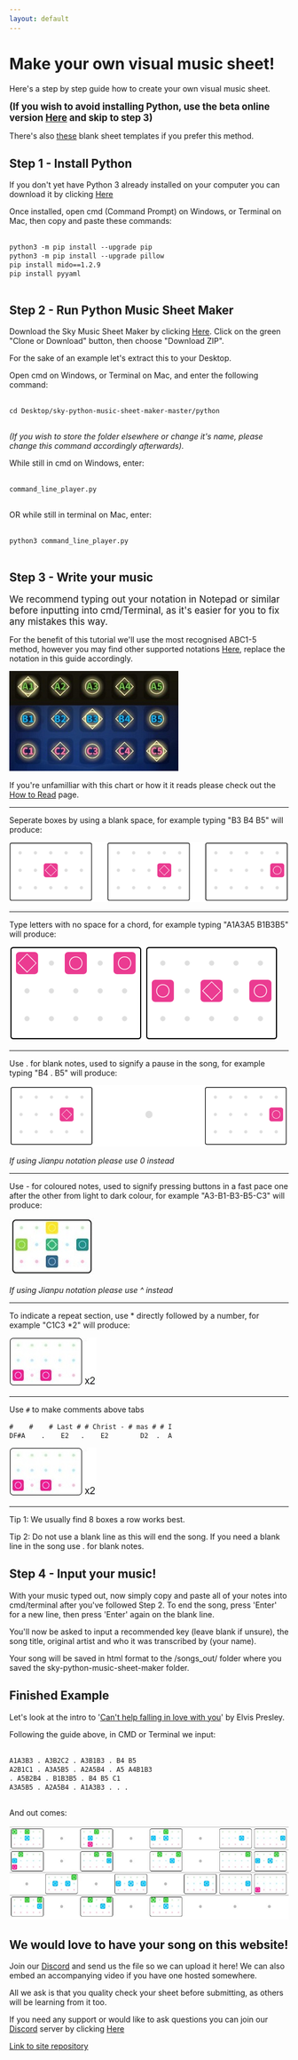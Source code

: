 ```yaml
---
layout: default
---
```


<h1>Make your own visual music sheet!</h1>

<p>Here's a step by step guide how to create your own visual music sheet.</p>

<p><b><span style="font-size:1.2em;">(If you wish to avoid installing Python, use the beta online version <a href="https://jmmelko.pythonanywhere.com/" target="_blank">Here</a> and skip to step 3)</span></b></p>

There's also <a href="https://sky.bloomexperiment.com/t/sky-music-icon-templates/746" target="_blank">these</a> blank sheet templates if you prefer this method.

<h2>Step 1 - Install Python</h2>
<p>If you don't yet have Python 3 already installed on your computer you can download it by clicking <a href="https://www.python.org/downloads/" target="_blank">Here</a></p>

<p>Once installed, open cmd (Command Prompt) on Windows, or Terminal on Mac, then copy and paste these commands:</p>
<pre>
  <code>
python3 -m pip install --upgrade pip
python3 -m pip install --upgrade pillow
pip install mido==1.2.9
pip install pyyaml
  </code>
</pre>
    
<h2>Step 2 - Run Python Music Sheet Maker</h2>
<p>Download the Sky Music Sheet Maker by clicking <a href="https://github.com/sky-music/sky-python-music-sheet-maker" target="_blank">Here</a>. Click on the green "Clone or Download" button, then choose "Download ZIP".</p>

For the sake of an example let's extract this to your Desktop.

<p>Open cmd on Windows, or Terminal on Mac, and enter the following command:</p>
<pre>
  <code>
cd Desktop/sky-python-music-sheet-maker-master/python
  </code>
</pre>
    
<i>(If you wish to store the folder elsewhere or change it's name, please change this command accordingly afterwards).</i>

<p>While still in cmd on Windows, enter:</p>
<pre>
  <code>
command_line_player.py
  </code>
</pre>

<p>OR while still in terminal on Mac, enter:</p>
<pre>
  <code>
python3 command_line_player.py
  </code>
</pre>

<h2>Step 3 - Write your music</h2>
<span style="font-size:1.2em;">We recommend typing out your notation in Notepad or similar before inputting into cmd/Terminal, as it's easier for you to fix any mistakes this way.</span>

<p>For the benefit of this tutorial we'll use the most recognised ABC1-5 method, however you may find other supported notations <a href="./assets/images/notations.png" target="_blank">Here</a>, replace the notation in this guide accordingly.</p>
<p><img src="./assets/images/Chart.jpg"></p>
If you're unfamilliar with this chart or how it it reads please check out the <a href="./how-to-read.html">How to Read</a> page.
<hr>
<p>Seperate boxes by using a blank space, for example typing "B3 B4 B5" will produce:</p>
<p><img src="./assets/images/notespaces.png"></p>
<hr>
<p>Type letters with no space for a chord, for example typing "A1A3A5 B1B3B5" will produce:</p>
<p><img src="./assets/images/chords.png"></p>
<hr>
<p>Use . for blank notes, used to signify a pause in the song, for example typing "B4 . B5" will produce:</p>
<p><img src="./assets/images/space.png"></p>
<p><i>If using Jianpu notation please use 0 instead</i></p>
<hr>
<p>Use - for coloured notes, used to signify pressing buttons in a fast pace one after the other from light to dark colour, for example "A3-B1-B3-B5-C3" will produce:</p>
<p><img src="./assets/images/colourednotes.JPG"></p>
<p><i>If using Jianpu notation please use ^ instead</i></p>
<hr>
<p>To indicate a repeat section, use * directly followed by a number, for example "C1C3 *2" will produce:</p>
<img src="./assets/images/Repeat.JPG">
<hr>

Use `#` to make comments above tabs

```text
#    #    # Last # # Christ - # mas # # I
DF#A    .    E2   .    E2        D2  .  A
```

<img src="./assets/images/Repeat.JPG">

<hr>
<p>Tip 1: We usually find 8 boxes a row works best.</p>
Tip 2: Do not use a blank line as this will end the song. If you need a blank line in the song use . for blank notes.

<h2>Step 4 - Input your music!</h2>
With your music typed out, now simply copy and paste all of your notes into cmd/terminal after you've followed Step 2.
To end the song, press 'Enter' for a new line, then press 'Enter' again on the blank line.

You'll now be asked to input a recommended key (leave blank if unsure), the song title, original artist and who it was transcribed by (your name).

Your song will be saved in html format to the /songs_out/ folder where you saved the sky-python-music-sheet-maker folder.

<h2>Finished Example</h2>
<p>Let's look at the intro to '<a href="./songs/Cant-Help-Falling-in-Love-Intro.html">Can't help falling in love with you</a>' by Elvis Presley.</p>
Following the guide above, in CMD or Terminal we input:
<pre>
  <code>
A1A3B3 . A3B2C2 . A3B1B3 . B4 B5
A2B1C1 . A3A5B5 . A2A5B4 . A5 A4B1B3
. A5B2B4 . B1B3B5 . B4 B5 C1
A3A5B5 . A2A5B4 . A1A3B3 . . .
  </code>
</pre>

And out comes:
<p><img src="./assets/images/finishedexample.JPG"></p>

<h2>We would love to have your song on this website!</h2>
<p>Join our <a href="./discord.html">Discord</a> and send us the file so we can upload it here! We can also embed an accompanying video if you have one hosted somewhere.</p>
All we ask is that you quality check your sheet before submitting, as others will be learning from it too.


If you need any support or would like to ask questions you can join our <a href="./discord.html">Discord</a> server by clicking <a href="./discord.html">Here</a>

[Link to site repository](https://github.com/sky-music/sky-music.github.io)






